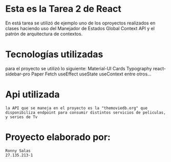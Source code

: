 # Esta es la Tarea 2 de React

En está tarea se utilizó de ejemplo uno de los oproyectos realizados en clases haciendo uso del Manejador de Estados Global Context API y el patrón de arquitectura de contextos.

# Tecnologías utilizadas

para el proyecto se utilizó lo siguiente:
    Material-UI
    Cards
    Typography
    react-sidebar-pro
    Paper
    Fetch
    useEffect
    useState
    useContext
    entre otros...

# Api utilizada
    la API que se maneja en el proyecto es la "themoviedb.org" que disponibiliza endpoint para consumir distintos servicios de peliculas, y series de Tv

# Proyecto elaborado por:
    Ronny Salas
    27.135.213-1

